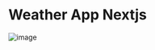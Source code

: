 # Weather App Nextjs
![image](https://user-images.githubusercontent.com/91078294/202842681-d0ed92ad-040c-4854-8ba2-bbc277fadb22.png)

